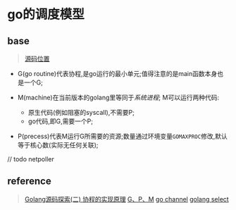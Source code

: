 # go的调度模型

## base
> [源码位置](https://github.com/golang/go/blob/go1.14.15/src/runtime/runtime2.go#L395)

- G(go routine)代表协程,是go运行的最小单元;值得注意的是main函数本身也是一个G;

- M(machine)在当前版本的golang里等同于*系统进程*;
  M可以运行两种代码:
    - 原生代码(例如阻塞的syscall),不需要P;
    - go代码,即G,需要一个P;

- P(precess)代表M运行G所需要的资源;数量通过环境变量`GOMAXPROC`修改,默认等于核心数(实际无任何关联);

// todo netpoller

## reference
> [Golang源码探索(二) 协程的实现原理](https://www.cnblogs.com/zkweb/p/7815600.html)
> [G、P、M](https://github.com/friendlyhank/go-source/blob/master/runtime/golang%20pgm.md)
> [go channel](https://github.com/friendlyhank/toBeTopgopher/blob/master/golang/source/go_channel.md)
> [golang select](https://github.com/friendlyhank/toBeTopgopher/blob/master/golang/source/golang_select.md)
